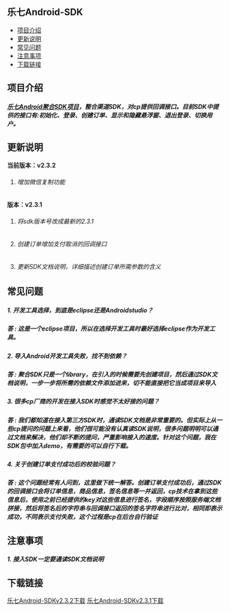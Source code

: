 
**乐七Android-SDK**
---
* [项目介绍](#项目介绍)
* [更新说明](#更新说明)
* [常见问题](#常见问题)
* [注意事项](#注意事项)
* [下载链接](#下载链接)

项目介绍
---
##### [乐七Android聚合SDK项目](https://github.com/feiyouAndroidTeam/sdk2pc/blob/master/%E4%B9%90%E4%B8%83-android-sdk-v2.3.1.zip)，整合渠道SDK，对cp提供回调接口。目前SDK中提供的接口有:初始化、登录、创建订单、显示和隐藏悬浮窗、退出登录、切换用户。

更新说明
---
**当前版本：v2.3.2**
1. ###### 增加微信复制功能

**版本：v2.3.1**
1. ###### 将sdk版本号改成最新的2.3.1
2. ###### 创建订单增加支付取消的回调接口
3. ###### 更新SDK文档说明，详细描述创建订单所需参数的含义



常见问题
---
##### 1. 开发工具选择，到底是eclipse还是Androidstudio？
##### 答 : 这是一个eclipse项目，所以在选择开发工具时最好选择eclipse作为开发工具。
##### 2. 导入Android开发工具失败，找不到依赖？
##### 答 : 聚合SDK只是一个library，在引入的时候需要先创建项目，然后通过SDK文档说明，一步一步将所需的依赖文件添加进来，切不能直接把它当成项目来导入
##### 3. 很多cp厂商的开发在接入SDK时感觉不太好接的问题？
##### 答 : 我们都知道在接入第三方SDK时，通读SDK文档是非常重要的。但实际上从一些cp提问的问题上来看，他们很可能没有认真读SDK说明，很多问题明明可以通过文档来解决，他们却不断的提问，严重影响接入的速度。针对这个问题，我在SDK包中加入demo，有需要的可以自行下载。
##### 4. 关于创建订单支付成功后的校验问题？
##### 答 : 这个问题经常有人问到，这里做下统一解答。创建订单支付成功后，通过SDK的回调接口会将订单信息，商品信息，签名信息等一并返回，cp技术在拿到这些信息后，使用之前已经提供的key对这些信息进行签名，字段顺序按照服务端文档拼接，然后将签名后的字符串与回调接口返回的签名字符串进行比对，相同即表示成功，不同表示支付失败，这个过程是cp在后台自行验证


注意事项
---
##### 1. 接入SDK一定要通读SDK文档说明

下载链接
---
[乐七Android-SDKv2.3.2下载]()
[乐七Android-SDKv2.3.1下载](https://github.com/feiyouAndroidTeam/sdk2pc/blob/master/%E4%B9%90%E4%B8%83-android-sdk-v2.3.1.zip)

